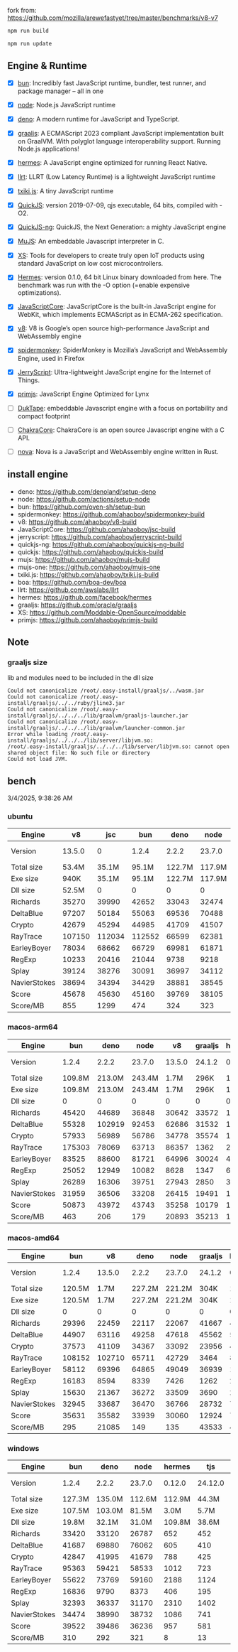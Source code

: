fork from: https://github.com/mozilla/arewefastyet/tree/master/benchmarks/v8-v7

```bash
npm run build

npm run update
```

## Engine & Runtime

- [x] [bun](https://github.com/oven-sh/bun): Incredibly fast JavaScript runtime, bundler, test runner, and package manager – all in one
- [x] [node](https://github.com/nodejs/node): Node.js JavaScript runtime
- [x] [deno](https://github.com/denoland/deno): A modern runtime for JavaScript and TypeScript.
- [x] [graaljs](https://github.com/oracle/graaljs): A ECMAScript 2023 compliant JavaScript implementation built on GraalVM. With polyglot language interoperability support. Running Node.js applications!
- [x] [hermes](https://github.com/facebook/hermes): A JavaScript engine optimized for running React Native.
- [x] [llrt](https://github.com/awslabs/llrt): LLRT (Low Latency Runtime) is a lightweight JavaScript runtime
- [x] [txiki.js](https://github.com/saghul/txiki.js): A tiny JavaScript runtime
- [x] [QuickJS](https://bellard.org/quickjs/): version 2019-07-09, qjs executable, 64 bits, compiled with -O2.
- [x] [QuickJS-ng](https://github.com/quickjs-ng/quickjs): QuickJS, the Next Generation: a mighty JavaScript engine
- [x] [MuJS](https://github.com/ccxvii/mujs): An embeddable Javascript interpreter in C.
- [x] [XS](https://github.com/Moddable-OpenSource/moddable): Tools for developers to create truly open IoT products using standard JavaScript on low cost microcontrollers.
- [x] [Hermes](https://github.com/facebook/hermes): version 0.1.0, 64 bit Linux binary downloaded from here. The benchmark was run with the -O option (=enable expensive optimizations).
- [x] [JavaScriptCore](https://github.com/WebKit/webkit/tree/main/Source/JavaScriptCore): JavaScriptCore is the built-in JavaScript engine for WebKit, which implements ​ECMAScript as in ​ECMA-262 specification.
- [x] [v8](https://v8.dev/): V8 is Google’s open source high-performance JavaScript and WebAssembly engine
- [x] [spidermonkey](https://spidermonkey.dev/): SpiderMonkey is Mozilla’s JavaScript and WebAssembly Engine, used in Firefox
- [x] [JerryScript](https://github.com/jerryscript-project/jerryscript): Ultra-lightweight JavaScript engine for the Internet of Things.
- [x] [primjs](https://github.com/lynx-family/primjs): JavaScript Engine Optimized for Lynx
- [ ] [DukTape](https://github.com/svaarala/duktape): embeddable Javascript engine with a focus on portability and compact footprint
- [ ] [ChakraCore](https://github.com/chakra-core/ChakraCore): ChakraCore is an open source Javascript engine with a C API.
- [ ] [nova](https://github.com/trynova/nova): Nova is a JavaScript and WebAssembly engine written in Rust.


## install engine

- deno: https://github.com/denoland/setup-deno
- node: https://github.com/actions/setup-node
- bun: https://github.com/oven-sh/setup-bun
- spidermonkey: https://github.com/ahaoboy/spidermonkey-build
- v8: https://github.com/ahaoboy/v8-build
- JavaScriptCore: https://github.com/ahaoboy/jsc-build
- jerryscript: https://github.com/ahaoboy/jerryscript-build
- quickjs-ng: https://github.com/ahaoboy/quickjs-ng-build
- quickjs: https://github.com/ahaoboy/quickjs-build
- mujs: https://github.com/ahaoboy/mujs-build
- mujs-one: https://github.com/ahaoboy/mujs-one
- txiki.js: https://github.com/ahaoboy/txiki.js-build
- boa: https://github.com/boa-dev/boa
- llrt: https://github.com/awslabs/llrt
- hermes: https://github.com/facebook/hermes
- graaljs: https://github.com/oracle/graaljs
- XS: https://github.com/Moddable-OpenSource/moddable
- primjs: https://github.com/ahaoboy/primjs-build

## Note

### graaljs size

lib and modules need to be included in the dll size

```
Could not canonicalize /root/.easy-install/graaljs/../wasm.jar
Could not canonicalize /root/.easy-install/graaljs/../../ruby/jline3.jar
Could not canonicalize /root/.easy-install/graaljs/../../../lib/graalvm/graaljs-launcher.jar
Could not canonicalize /root/.easy-install/graaljs/../../../lib/graalvm/launcher-common.jar
Error while loading /root/.easy-install/graaljs/../../../lib/server/libjvm.so:
/root/.easy-install/graaljs/../../../lib/server/libjvm.so: cannot open shared object file: No such file or directory
Could not load JVM.
```



## bench

3/4/2025, 9:38:26 AM

### ubuntu
| Engine | v8 | jsc | bun | deno | node | spidermonkey | graaljs | hermes | llrt | qjs | tjs | qjs(ng) | mujs(one) | mujs | xst | boa | jerry |
| --- | --- | --- | --- | --- | --- | --- | --- | --- | --- | --- | --- | --- | --- | --- | --- | --- | --- |
| Version | 13.5.0 | 0 | 1.2.4 | 2.2.2 | 23.7.0 | 134.0 | 24.1.2 | 0.12.0 | 0.5.1-beta | 2024-02-14 | 24.12.0 | 0.8.0 | 0 | 1.3.5 | 16.8.1 | 0.20.0 | 3.0.0 |
| Total size | 53.4M | 35.1M | 95.1M | 122.7M | 117.9M | 296.3M | 199.7M | 36.0M | 11.9M | 4.7M | 5.2M | 2.1M | 688K | 416K | 2.2M | 27.0M | 456K |
| Exe size | 940K | 35.1M | 95.1M | 122.7M | 117.9M | 296.3M | 1.1M | 36.0M | 11.9M | 4.7M | 5.2M | 2.1M | 688K | 416K | 2.2M | 27.0M | 456K |
| Dll size | 52.5M | 0 | 0 | 0 | 0 | 0 | 198.7M | 0 | 0 | 0 | 0 | 0 | 0 | 0 | 0 | 0 | 0 |
| Richards | 35270 | 39990 | 42652 | 33043 | 32474 | 13394 | 35411 | 1082 | 789 | 692 | 710 | 636 | 250 | 226 | 84.5 | 60.8 | 258 |
| DeltaBlue | 97207 | 50184 | 55063 | 69536 | 70488 | 13019 | 26533 | 1046 | 727 | 674 | 690 | 616 | 364 | 324 | 152 | 55.1 | 273 |
| Crypto | 42679 | 45294 | 44985 | 41709 | 41507 | 17807 | 14973 | 1358 | 673 | 748 | 600 | 376 | 189 | 183 | 293 | 80.7 | 297 |
| RayTrace | 107150 | 112034 | 112552 | 66599 | 62381 | 27842 | 7681 | 1544 | 1185 | 906 | 1028 | 717 | 534 | 495 | 458 | 166 | 347 |
| EarleyBoyer | 78034 | 68662 | 66729 | 69981 | 61871 | 37147 | 29845 | 3397 | 1985 | 1486 | 1786 | 1235 | 550 | 528 | 307 | 194 | 0 |
| RegExp | 10233 | 20416 | 21044 | 9738 | 9218 | 8224 | 1283 | 553 | 197 | 244 | 227 | 179 | 216 | 199 | 94.4 | 49.3 | 0 |
| Splay | 39124 | 38276 | 30091 | 36997 | 34112 | 21946 | 2543 | 3328 | 1693 | 1799 | 2031 | 1140 | 1163 | 1299 | 393 | 236 | 0 |
| NavierStokes | 38694 | 34394 | 34429 | 38881 | 38545 | 21815 | 32402 | 1830 | 1180 | 1358 | 1009 | 963 | 481 | 493 | 768 | 176 | 0 |
| Score | 45678 | 45630 | 45160 | 39769 | 38105 | 18312 | 11657 | 1511 | 880 | 853 | 841 | 632 | 397 | 381 | 250 | 108 | 0 |
| Score/MB | 855 | 1299 | 474 | 324 | 323 | 61 | 58 | 41 | 74 | 180 | 162 | 300 | 590 | 937 | 116 | 4 | 0 |
### macos-arm64
| Engine | bun | deno | node | v8 | graaljs | hermes | tjs | llrt | qjs | qjs(ng) | mujs | xst | jerry |
| --- | --- | --- | --- | --- | --- | --- | --- | --- | --- | --- | --- | --- | --- |
| Version | 1.2.4 | 2.2.2 | 23.7.0 | 13.5.0 | 24.1.2 | 0.12.0 | 24.12.0 | 0.5.1-beta | 2024-02-14 | 0.8.0 | 1.3.5 | 16.8.1 | 3.0.0 |
| Total size | 109.8M | 213.0M | 243.4M | 1.7M | 296K | 15.7M | 7.2M | 20.5M | 2.1M | 4.1M | 864K | 3.3M | 1.1M |
| Exe size | 109.8M | 213.0M | 243.4M | 1.7M | 296K | 15.7M | 7.2M | 20.5M | 2.1M | 4.1M | 864K | 3.3M | 1.1M |
| Dll size | 0 | 0 | 0 | 0 | 0 | 0 | 0 | 0 | 0 | 0 | 0 | 0 | 0 |
| Richards | 45420 | 44689 | 36848 | 30642 | 33572 | 1177 | 1058 | 1082 | 1010 | 1261 | 354 | 93.1 | 186 |
| DeltaBlue | 55328 | 102919 | 92453 | 62686 | 31532 | 1089 | 1110 | 1164 | 1034 | 1105 | 531 | 181 | 206 |
| Crypto | 57933 | 56989 | 56786 | 34778 | 35574 | 1306 | 1041 | 916 | 1035 | 1093 | 269 | 469 | 245 |
| RayTrace | 175303 | 78069 | 63713 | 86357 | 1362 | 2184 | 1830 | 1933 | 1092 | 1280 | 840 | 591 | 324 |
| EarleyBoyer | 83525 | 88600 | 81721 | 64996 | 30024 | 4409 | 2801 | 2970 | 1838 | 1572 | 949 | 380 | 0 |
| RegExp | 25052 | 12949 | 10082 | 8628 | 1347 | 628 | 261 | 296 | 249 | 202 | 311 | 285 | 0 |
| Splay | 26289 | 16306 | 39751 | 27943 | 2850 | 3924 | 2833 | 2784 | 2249 | 1750 | 1080 | 479 | 0 |
| NavierStokes | 31959 | 36506 | 33208 | 26415 | 19491 | 1270 | 1859 | 1422 | 2439 | 1786 | 685 | 1470 | 0 |
| Score | 50873 | 43972 | 43743 | 35258 | 10179 | 1632 | 1309 | 1292 | 1146 | 1086 | 557 | 371 | 0 |
| Score/MB | 463 | 206 | 179 | 20893 | 35213 | 103 | 181 | 62 | 535 | 263 | 660 | 112 | 0 |
### macos-amd64
| Engine | bun | v8 | deno | node | graaljs | hermes | tjs | llrt | qjs | qjs(ng) | mujs | xst | boa | jerry |
| --- | --- | --- | --- | --- | --- | --- | --- | --- | --- | --- | --- | --- | --- | --- |
| Version | 1.2.4 | 13.5.0 | 2.2.2 | 23.7.0 | 24.1.2 | 0.12.0 | 24.12.0 | 0.5.1-beta | 2024-02-14 | 0.8.0 | 1.3.5 | 16.8.1 | 0.20.0 | 3.0.0 |
| Total size | 120.5M | 1.7M | 227.2M | 221.2M | 304K | 15.7M | 7.5M | 24.1M | 2.3M | 4.1M | 888K | 3.3M | 50.7M | 1.1M |
| Exe size | 120.5M | 1.7M | 227.2M | 221.2M | 304K | 15.7M | 7.5M | 24.1M | 2.3M | 4.1M | 888K | 3.3M | 50.7M | 1.1M |
| Dll size | 0 | 0 | 0 | 0 | 0 | 0 | 0 | 0 | 0 | 0 | 0 | 0 | 0 | 0 |
| Richards | 29396 | 22459 | 22117 | 22067 | 41667 | 473 | 487 | 422 | 448 | 468 | 141 | 84.3 | 25.3 | 111 |
| DeltaBlue | 44907 | 63116 | 49258 | 47618 | 45562 | 529 | 549 | 481 | 498 | 473 | 202 | 128 | 20.8 | 128 |
| Crypto | 37573 | 41109 | 34367 | 33092 | 23956 | 488 | 303 | 277 | 327 | 296 | 111 | 151 | 36.1 | 138 |
| RayTrace | 108152 | 102710 | 65711 | 42729 | 3464 | 867 | 852 | 749 | 430 | 518 | 342 | 347 | 74 | 218 |
| EarleyBoyer | 58112 | 69396 | 64865 | 49049 | 36939 | 1666 | 1279 | 1161 | 838 | 903 | 415 | 276 | 83.5 | 0 |
| RegExp | 16183 | 8594 | 8339 | 7426 | 1262 | 256 | 94.9 | 93.1 | 82.3 | 82.7 | 105 | 127 | 21.4 | 0 |
| Splay | 15630 | 21367 | 36272 | 33509 | 3690 | 2094 | 1648 | 1465 | 919 | 887 | 462 | 316 | 117 | 0 |
| NavierStokes | 32945 | 33687 | 36470 | 36766 | 28732 | 769 | 657 | 593 | 807 | 656 | 260 | 482 | 67.5 | 0 |
| Score | 35631 | 35582 | 33939 | 30060 | 12924 | 721 | 555 | 501 | 447 | 443 | 221 | 204 | 45.9 | 0 |
| Score/MB | 295 | 21085 | 149 | 135 | 43533 | 45 | 74 | 20 | 193 | 107 | 254 | 61 | 0 | 0 |
### windows
| Engine | bun | deno | node | hermes | tjs | llrt | qjs(ng) | mujs | boa | xst |
| --- | --- | --- | --- | --- | --- | --- | --- | --- | --- | --- |
| Version | 1.2.4 | 2.2.2 | 23.7.0 | 0.12.0 | 24.12.0 | 0.5.1-beta | 0.8.0 | 1.3.5 | 0.20.0 | 0 |
| Total size | 127.3M | 135.0M | 112.6M | 112.9M | 44.3M | 41.9M | 9.0M | 7.5M | 42.4M | 5.9M |
| Exe size | 107.5M | 103.0M | 81.5M | 3.0M | 5.7M | 12.7M | 1.7M | 668K | 27.4M | 1.3M |
| Dll size | 19.8M | 32.1M | 31.0M | 109.8M | 38.6M | 29.1M | 7.3M | 6.9M | 15.0M | 4.7M |
| Richards | 33420 | 33120 | 26787 | 652 | 452 | 431 | 430 | 233 | 47 | 0 |
| DeltaBlue | 41687 | 69880 | 76062 | 605 | 410 | 376 | 396 | 337 | 42.5 | 0 |
| Crypto | 42847 | 41995 | 41679 | 788 | 425 | 422 | 376 | 184 | 75.1 | 0 |
| RayTrace | 95363 | 59421 | 58533 | 1012 | 723 | 604 | 576 | 446 | 134 | 0 |
| EarleyBoyer | 55622 | 73769 | 59160 | 2188 | 1124 | 989 | 964 | 531 | 144 | 0 |
| RegExp | 16836 | 9790 | 8373 | 406 | 195 | 192 | 188 | 199 | 42.6 | 0 |
| Splay | 32393 | 36337 | 31170 | 2310 | 1402 | 1027 | 978 | 657 | 169 | 0 |
| NavierStokes | 34474 | 38990 | 38732 | 1086 | 741 | 713 | 672 | 510 | 165 | 0 |
| Score | 39522 | 39486 | 36236 | 957 | 581 | 525 | 507 | 351 | 87.5 | 0 |
| Score/MB | 310 | 292 | 321 | 8 | 13 | 12 | 56 | 46 | 2 | 0 |
